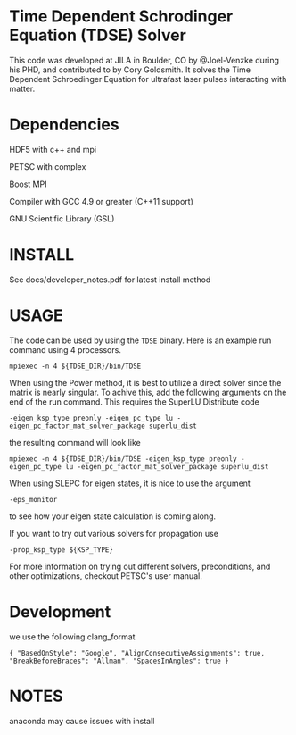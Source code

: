 # Time Dependent Schrodinger Equation (TDSE) Solver

This code was developed at JILA in Boulder, CO by @Joel-Venzke during his PHD, and contributed to by Cory Goldsmith. It solves the Time Dependent Schroedinger Equation for ultrafast laser pulses interacting with matter.

# Dependencies

HDF5 with c++ and mpi

PETSC with complex

Boost MPI

Compiler with GCC 4.9 or greater (C++11 support)

GNU Scientific Library (GSL)

# INSTALL 

See docs/developer_notes.pdf for latest install method

# USAGE
The code can be used by using the `TDSE` binary. Here is an example run command using 4 processors.

`mpiexec -n 4 ${TDSE_DIR}/bin/TDSE`

When using the Power method, it is best to utilize a direct solver since the matrix is nearly singular. To achive this, add the following arguments on the end of the run command. This requires the SuperLU Distribute code 

`-eigen_ksp_type preonly -eigen_pc_type lu -eigen_pc_factor_mat_solver_package superlu_dist`

the resulting command will look like 

`mpiexec -n 4 ${TDSE_DIR}/bin/TDSE -eigen_ksp_type preonly -eigen_pc_type lu -eigen_pc_factor_mat_solver_package superlu_dist`

When using SLEPC for eigen states, it is nice to use the argument 

`-eps_monitor`

to see how your eigen state calculation is coming along.

If you want to try out various solvers for propagation use

`-prop_ksp_type ${KSP_TYPE}`

For more information on trying out different solvers, preconditions, and other optimizations, checkout PETSC's user manual.

# Development 

we use the following clang_format 

`{
    "BasedOnStyle": "Google",
    "AlignConsecutiveAssignments": true,
    "BreakBeforeBraces": "Allman",
    "SpacesInAngles": true
}`

# NOTES
anaconda may cause issues with install
